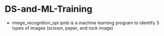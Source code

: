 # DS-and-ML-Training
- imege_recognition_spr.ipnb is a machine learning program to identify 3 types of images (scissor, paper, and rock image)
